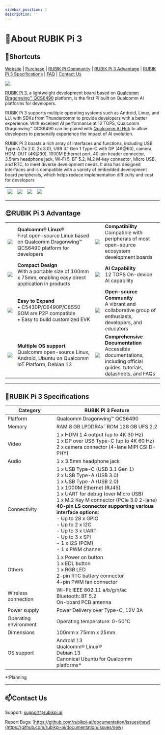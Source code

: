 ```yaml
---
sidebar_position: 1
description: ''
---
```

# 🚀About RUBIK Pi 3

## **🔖Shortcuts**

[Website](https://www.rubikpi.ai/) | [Purchase](https://www.thundercomm.com/zh/product/rubik-pi/) | [RUBIK Pi Community](https://community.rubikpi.ai) | [RUBIK Pi 3 Advantage](#rubik-pi-3-advantage) |  [RUBIK Pi 3 Specifications](#rubik-pi-3-specifications) | [FAQ](https://rubikpi.ai/faq/) | [Contact Us](#contact-us)

![](https://t-web.oss-cn-beijing.aliyuncs.com/public/rubik-pi-3.gif)

[RUBIK Pi 3](https://www.thundercomm.com/product/rubik-pi/), a lightweight development board based on [Qualcomm Dragonwing™ QCS6490](https://www.qualcomm.com/products/internet-of-things/industrial/building-enterprise/qcs6490) platform, is the first Pi built on Qualcomm AI platforms for developers.

RUBIK Pi 3 supports multiple operating systems such as Android, Linux, and LU, with SDKs from Thundercomm to provide developers with a better experience. With excellent AI performance at 12 TOPS, Qualcomm Dragonwing™ QCS6490 can be paired with [Qualcomm AI Hub](https://aihub.qualcomm.com/) to allow developers to personally experience the impact of AI evolution.

RUBIK Pi 3 boasts a rich array of interfaces and functions, including USB Type-A (1x 2.0, 2x 3.0), USB 3.1 Gen 1 Type-C with DP (4K@60), camera, HDMI OUT (4K@30), 1000M Ethernet port, 40-pin header connector, 3.5mm headphone jack, Wi-Fi 5, BT 5.2, M.2 M-key connector, Micro USB, and RTC, to meet diverse development needs. It also has designed interfaces and is compatible with a variety of embedded development board peripherals, which helps reduce implementation difficulty and cost for developers

| ![](https://www.thundercomm.com/wp-content/uploads/2024/09/rubik-pi-1-1.jpg) | ![](https://www.thundercomm.com/wp-content/uploads/2024/09/rubik-pi-2-1.jpg) | ![](https://www.thundercomm.com/wp-content/uploads/2024/09/rubik-pi-3-5.jpg) | ![](https://www.thundercomm.com/wp-content/uploads/2024/09/rubik-pi-4-1.jpg) |
| -------------------------------------------------------------------------- | -------------------------------------------------------------------------- | -------------------------------------------------------------------------- | -------------------------------------------------------------------------- |

---

## 😍RUBIK Pi 3 Advantage

|                                                                                     |                                                                                                                                                                    |                                                                               |                                                                                        |
| :---------------------------------------------------------------------------------: | :----------------------------------------------------------------------------------------------------------------------------------------------------------------- | :---------------------------------------------------------------------------: | :------------------------------------------------------------------------------------- |
|      ![](https://www.thundercomm.com/wp-content/uploads/2024/09/qualcomm-2.png)      | **Qualcomm® Linux®** <br />First open-source Linux based on Qualcomm Dragonwing™ QCS6490 platform for developers | ![](https://www.thundercomm.com/wp-content/uploads/2024/09/Compatibility-2.png) | **Compatibility** <br />Compatible with peripherals of most open-source ecosystem development boards |
|       ![](https://www.thundercomm.com/wp-content/uploads/2024/09/Compact-2.png)       | **Compact Design**<br />With a portable size of 100mm x 75mm, enabling easy direct application in products |      ![](https://www.thundercomm.com/wp-content/uploads/2024/09/ai-2.png)      | **AI Capability**<br />12 TOPS On-device AI capability  |
|       ![](https://www.thundercomm.com/wp-content/uploads/2024/09/Expand-2.png)       | **Easy to Expand** <br />• C5430P/C6490P/C8550 SOM are P2P compatible<br />• Easy to build customized EVK |   ![](https://www.thundercomm.com/wp-content/uploads/2024/09/Community-1.png)   | **Open-source Community**<br />A vibrant and collaborative group of enthusiasts, developers, and educators |
| ![](https://www.thundercomm.com/wp-content/uploads/2024/09/Multiple-OS-support-1.png) | **Multiple OS support**<br />Qualcomm open-source Linux, Android, Ubuntu on Qualcomm IoT Platform, Debian 13  |    ![](https://www.thundercomm.com/wp-content/uploads/2024/09/folder-1.png)    | **Comprehensive Documentation**<br />Accessible documentations, including official guides, tutorials, datasheets, and FAQs |

---

## 📒RUBIK Pi 3 Specifications


| Category              | RUBIK Pi 3 Feature                                                                                                                                                                                                                                                                                                                                                                                                               |
| --------------------- | -------------------------------------------------------------------------------------------------------------------------------------------------------------------------------------------------------------------------------------------------------------------------------------------------------------------------------------------------------------------------------------------------------------------------------- |
| Platform              | Qualcomm Dragonwing™ QCS6490                                                                                                                                                                                                                                                                                                                                                                                                    |
| Memory                | RAM 8 GB LPDDR4x``ROM 128 GB UFS 2.2                                                                                                                                                                                                                                                                                                                                                                                             |
| Video                 | 1 x HDMI 1.4 output (up to 4K 30 Hz)<br />1 x DP over USB Type-C (up to 4K 60 Hz)<br />2 x camera connector (4-lane MIPI CSI D-PHY)                                                                                                                                                                                                                                                                                              |
| Audio                 | 1 x 3.5mm headphone jack                                                                                                                                                                                                                                                                                                                                                                                                         |
| Connectivity          | 1 x USB Type-C (USB 3.1 Gen 1)<br />2 x USB Type-A (USB 3.0)<br />1 x USB Type-A (USB 2.0)<br />1 x 1000M Ethernet (RJ45)<br />1 x UART for debug (over Micro USB)<br />1 x M.2 Key M connector (PCIe 3.0 2-lane)<br />**40-pin LS connector supporting various interface options:** <br />- Up to 28 x GPIO<br />- Up to 2 x I2C <br />- Up to 3 x UART<br />- Up to 3 x SPI <br />- 1 x I2S (PCM)<br />- 1 x PWM channel |
| Others                | 1 x Power on button<br />1 x EDL button<br />1 x RGB LED <br />2-pin RTC battery connector <br />4-pin PWM fan connector                                                                                                                                                                                                                                                                                                         |
| Wireless connection   | Wi-Fi: IEEE 802.11 a/b/g/n/ac<br />Bluetooth: BT 5.2<br />On-board PCB antenna                                                                                                                                                                                                                                                                                                                                                   |
| Power supply          | Power Delivery over Type-C, 12V 3A                                                                                                                                                                                                                                                                                                                                                                                               |
| Operating environment | Operating temperature: 0-50℃                                                                                                                                                                                                                                                                                                                                                                                                 |
| Dimensions            | 100mm x 75mm x 25mm                                                                                                                                                                                                                                                                                                                                                                                                              |
| OS support            | Android 13<br />Qualcomm® Linux®<br />Debian 13<br />Canonical Ubuntu for Qualcomm platforms*                                                                                                                                                                                                                                                                                                                                  |

*:Planning

---

## 📫Contact Us

Support: [support@rubikpi.ai](mailto:support@rubikpi.ai)

Report Bugs: [https://github.com/rubikpi-ai/documentation/issues/new](https://github.com/rubikpi-ai/documentation/issues/new)
